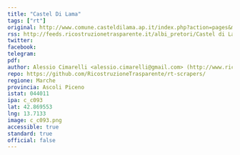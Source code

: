 ```yaml
---
title: "Castel Di Lama"
tags: ["rt"]
original: http://www.comune.casteldilama.ap.it/index.php?action=pages&m=view&p=845&lang=it
rss: http://feeds.ricostruzionetrasparente.it/albi_pretori/Castel di Lama_feed.xml
twitter: 
facebook: 
telegram: 
pdf: 
author: Alessio Cimarelli <alessio.cimarelli@gmail.com> (http://www.ricostruzionetrasparente.it)
repo: https://github.com/RicostruzioneTrasparente/rt-scrapers/
regione: Marche
provincia: Ascoli Piceno
istat: 044011
ipa: c_c093
lat: 42.869553
lng: 13.7133
image: c_c093.png
accessible: true
standard: true
official: false
---
```

